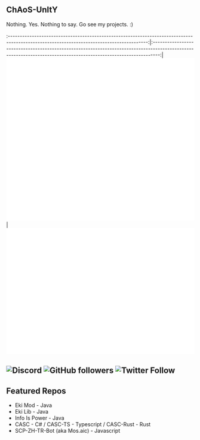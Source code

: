 ## ChAoS-UnItY 
Nothing. Yes. Nothing to say. Go see my projects. :)

:----------------------------------------------------------------------------------------------------------------------------------------:|:---------------------------------------------------------------------------------------------------------------------------------------------------------------:|
![github stats](https://raw.githubusercontent.com/ChAoSUnItY/github-stats/db2c3e7d84dcabbcedcea24473419519df64283d/generated/overview.svg)|![Top Langs](https://raw.githubusercontent.com/ChAoSUnItY/github-stats/db2c3e7d84dcabbcedcea24473419519df64283d/generated/languages.svg)

![Discord](https://img.shields.io/discord/475654902610395146?color=black&label=My%20Discord%20Server&logo=discord&style=for-the-badge)  ![GitHub followers](https://img.shields.io/github/followers/ChAoSUnItY?color=black&logo=github&style=for-the-badge)  ![Twitter Follow](https://img.shields.io/twitter/follow/KyleLin921021?color=black&logo=twitter&style=for-the-badge)
------
## Featured Repos
- Eki Mod - Java
- Eki Lib - Java
- Info Is Power - Java
- CASC - C# / CASC-TS - Typescript / CASC-Rust - Rust
- SCP-ZH-TR-Bot (aka Mos.aic) - Javascript
